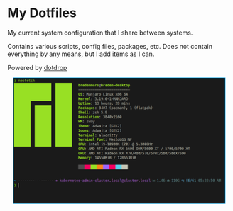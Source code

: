 # My Dotfiles

My current system configuration that I share between systems.

Contains various scripts, config files, packages, etc.
Does not contain everything by any means, but I add items as I can.

Powered by [dotdrop](https://github.com/deadc0de6/dotdrop)

<p align='center'>
    <img width='95%' src='.github/images/sys.png' alt="sys">
</p>
